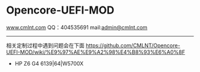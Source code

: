 Opencore-UEFI-MOD 
====
www.cmlnt.com QQ：404535691 mail:admin@cmlnt.com<br>

----
相关定制过程中遇到问题会在下面
https://github.com/CMLNT/Opencore-UEFI-MOD/wiki/%E9%97%AE%E9%A2%98%E4%B8%93%E6%A0%8F

* HP Z6 G4 6139|64|W5700X

